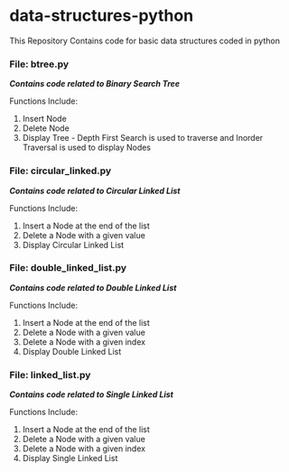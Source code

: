 # data-structures-python
This Repository Contains code for basic data structures coded in python

### File: btree.py

  **_Contains code related to Binary Search Tree_**
  
  Functions Include:
  1. Insert Node
  2. Delete Node
  3. Display Tree - Depth First Search is used to traverse and Inorder Traversal is used to display Nodes

### File: circular_linked.py

  **_Contains code related to Circular Linked List_**
   
   Functions Include:
   1. Insert a Node at the end of the list
   2. Delete a Node with a given value
   3. Display Circular Linked List
   
### File: double_linked_list.py

  **_Contains code related to Double Linked List_**
  
   Functions Include:
   1. Insert a Node at the end of the list
   2. Delete a Node with a given value
   3. Delete a Node with a given index
   4. Display Double Linked List
   
### File: linked_list.py

  **_Contains code related to  Single Linked List_**
    
   Functions Include:
   1. Insert a Node at the end of the list
   2. Delete a Node with a given value
   3. Delete a Node with a given index
   4. Display Single Linked List
